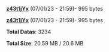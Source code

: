 [**z43t1jYx**](/data/z43t1jYx.txt) (07/01/23 - 21:59)- 995 bytes

[**z43t1jYx**](/data/z43t1jYx.txt) (07/01/23 - 21:59)- 995 bytes

**Total Datas**: 3234

**Total Size**: 20.59 MB / 20.6 MB
